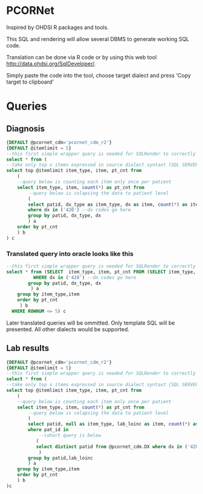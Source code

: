 # PCORNet

Inspired by OHDSI R packages and tools.

This SQL and rendering will allow several DBMS to generate working SQL code.  

Translation can be done via R code or by using this web tool http://data.ohdsi.org/SqlDeveloper/.  

Simply paste the code into the tool, choose target dialect and press 'Copy target to clipboard'

# Queries 

## Diagnosis

```SQL
{DEFAULT @pcornet_cdm='pcornet_cdm_r2'} 
{DEFAULT @itemlimit = 5}
--this first simple wrapper query is needed for SQLRender to correctly translate the top X feature
select * from (
--take only top x items expressed in source dialect syntaxt (SQL SERVER)
select top @itemlimit item_type, item, pt_cnt from 
	(
	--query below is counting each item only once per patient
	select item_type, item, count(*) as pt_cnt from
		--query below is colapsing the data to patient level
		(
		select patid, dx_type as item_type, dx as item, count(*) as item_cnt from @pcornet_cdm.diagnosis 
		where dx in ('420') --dx codes go here
		group by patid, dx_type, dx
		) a
    order by pt_cnt
	) b
) c

```

### Translated query into oracle looks like this


```SQL
--this first simple wrapper query is needed for SQLRender to correctly translate the top X feature
select * from (SELECT  item_type, item, pt_cnt FROM (SELECT item_type, item, count(*) as pt_cnt FROM (SELECT patid, dx_type as item_type, dx as item, count(*) as item_cnt FROM pcornet_cdm_r2.diagnosis 
		  WHERE dx in ('420') --dx codes go here
		group by patid, dx_type, dx
		 ) a
    group by item_type,item
	order by pt_cnt
	 ) b
  WHERE ROWNUM <= 5) c
  ```

Later translated queries will be ommitted. Only template SQL will be presented. All other dialects would be supported.

## Lab results
```SQL
{DEFAULT @pcornet_cdm='pcornet_cdm_r2'} 
{DEFAULT @itemlimit = 5}
--this first simple wrapper query is needed for SQLRender to correctly translate the top X feature
select * from (
--take only top x items expressed in source dialect syntaxt (SQL SERVER)
select top @itemlimit item_type, item, pt_cnt from 
	(
	--query below is counting each item only once per patient
	select item_type, item, count(*) as pt_cnt from
		--query below is colapsing the data to patient level
		(
		select patid, null as item_type, lab_loinc as item, count(*) as item_cnt from @pcornet_cdm.LAB_RESULT_CM 
		where pat_id in
			--cohort query is below
		   (
		   select distinct patid from @pcornet_cdm.DX where dx in ('420') --HIV codes (or other diagnostic codes for your cohort
			)
		group by patid,lab_loinc
		) a
    group by item_type,item
	order by pt_cnt
	) b
)c

```
